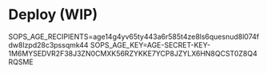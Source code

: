 # Deploy (WIP)

SOPS_AGE_RECIPIENTS=age14g4yv65ty443a6r585t4ze8ls6quesnud8l074fdw8lzpd28c3pssqmk44
SOPS_AGE_KEY=AGE-SECRET-KEY-1M6MYSEDVR2F38J3ZN0CMXK56RZYKKE7YCP8JZYLX6HN8QCST0Z8Q4RQSME